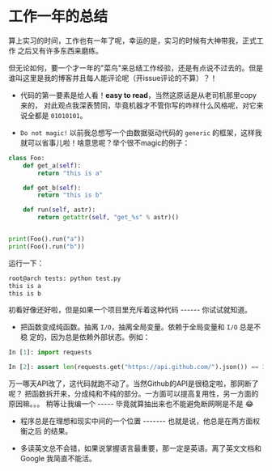 # 工作一年的总结

算上实习的时间，工作也有一年了呢，幸运的是，实习的时候有大神带我，正式工作
之后又有许多东西来磨练。

但无论如何，要一个才一年的"菜鸟"来总结工作经验，还是有点说不过去的。但是
谁叫这里是我的博客并且每人能评论呢（开issue评论的不算）？！

- 代码的第一要素是给人看！**easy to read**，当然这原话是从老司机那里copy来的，
对此观点我深表赞同，毕竟机器才不管你写的咋样什么风格呢，对它来说全都是 `01010101`。

- `Do not magic!` 以前我总想写一个由数据驱动代码的 `generic` 的框架，这样我
就可以省事儿啦！啥意思呢？举个很不magic的例子：

```python
class Foo:
    def get_a(self):
        return "this is a"

    def get_b(self):
        return "this is b"

    def run(self, astr):
        return getattr(self, "get_%s" % astr)()


print(Foo().run("a"))
print(Foo().run("b"))
```

运行一下：

```bash
root@arch tests: python test.py
this is a
this is b
```

初看好像还好啦，但是如果一个项目里充斥着这种代码 ------ 你试试就知道。

- 把函数变成纯函数。抽离 `I/O`，抽离全局变量。依赖于全局变量和 `I/O` 总是不稳
定的，因为总是依赖外部状态。例如：

```python
In [1]: import requests

In [2]: assert len(requests.get("https://api.github.com/").json()) == 30

```

万一哪天API改了，这代码就跑不动了。当然Github的API是很稳定啦，那网断了呢？
把函数拆开来，分成纯和不纯的部分。一方面可以提高复用性，另一方面的原因嘛。。。
稍等让我编一个 ----- 毕竟就算抽出来也不能避免断网啊是不是 :joy:

- 程序总是在理想和现实中间的一个位置 ------- 也就是说，他总是在两方面权衡之后
的结果。

- 多读英文总不会错，如果说掌握语言最重要，那一定是英语。离了英文文档和Google
我简直不能活。
